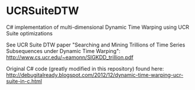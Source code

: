 UCRSuiteDTW
===========

C# implementation of multi-dimensional Dynamic Time Warping using UCR Suite optimizations

See UCR Suite DTW paper "Searching and Mining Trillions of Time Series Subsequences under Dynamic Time Warping":
http://www.cs.ucr.edu/~eamonn/SIGKDD_trillion.pdf

Original C# code (greatly modified in this repository) found here: http://debugitalready.blogspot.com/2012/12/dynamic-time-warping-ucr-suite-in-c.html

